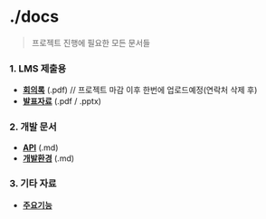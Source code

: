 # ./docs
> 프로젝트 진행에 필요한 모든 문서들


### 1. LMS 제출용
- [**회의록**]() (.pdf) // 프로젝트 마감 이후 한번에 업로드예정(연락처 삭제 후)
- [**발표자료**]() (.pdf / .pptx)

### 2. 개발 문서
- [**API**]() (.md)
- [**개발환경**]() (.md)

### 3. 기타 자료
- [**주요기능**](https://sudden-fiber-d99.notion.site/1c3bd606717780528fe8cf0b9df2a5db)
